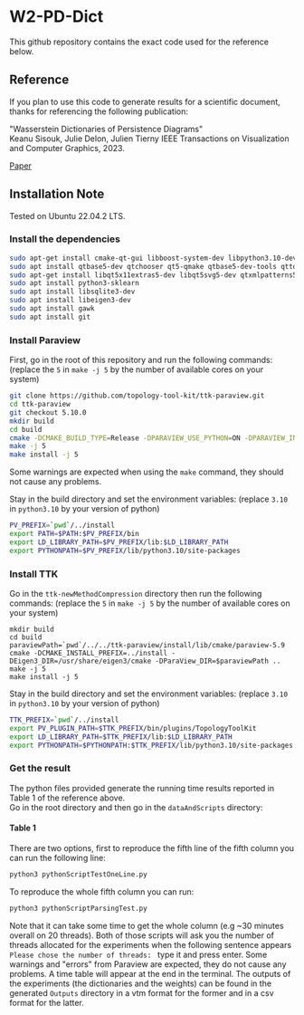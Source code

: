 # W2-PD-Dict

This github repository contains the exact code used for the reference below.

## Reference

If you plan to use this code to generate results for a scientific document, thanks for referencing the following publication:

"Wasserstein Dictionaries of Persistence Diagrams"  
Keanu Sisouk, Julie Delon, Julien Tierny
IEEE Transactions on Visualization and Computer Graphics, 2023.

[Paper](https://arxiv.org/pdf/2304.14852.pdf)


## Installation Note

Tested on Ubuntu 22.04.2 LTS.

### Install the dependencies

```bash
sudo apt-get install cmake-qt-gui libboost-system-dev libpython3.10-dev libxt-dev libxcursor-dev libopengl-dev libgl1-mesa-dev
sudo apt install qtbase5-dev qtchooser qt5-qmake qtbase5-dev-tools qttools5-dev
sudo apt-get install libqt5x11extras5-dev libqt5svg5-dev qtxmlpatterns5-dev-tools
sudo apt install python3-sklearn
sudo apt install libsqlite3-dev
sudo apt install libeigen3-dev
sudo apt install gawk
sudo apt install git
```

### Install Paraview

First, go in the root of this repository and run the following commands:
(replace the `5` in `make -j 5` by the number of available cores on your system)

```bash
git clone https://github.com/topology-tool-kit/ttk-paraview.git
cd ttk-paraview
git checkout 5.10.0
mkdir build
cd build
cmake -DCMAKE_BUILD_TYPE=Release -DPARAVIEW_USE_PYTHON=ON -DPARAVIEW_INSTALL_DEVELOPMENT_FILES=ON -DCMAKE_INSTALL_PREFIX=../install ..
make -j 5
make install -j 5
```
Some warnings are expected when using the `make` command, they should not cause any problems.

Stay in the build directory and set the environment variables:
(replace `3.10` in `python3.10` by your version of python)

```bash
PV_PREFIX=`pwd`/../install
export PATH=$PATH:$PV_PREFIX/bin
export LD_LIBRARY_PATH=$PV_PREFIX/lib:$LD_LIBRARY_PATH
export PYTHONPATH=$PV_PREFIX/lib/python3.10/site-packages
```

### Install TTK

Go in the `ttk-newMethodCompression` directory then run the following commands:
(replace the `5` in `make -j 5` by the number of available cores on your system)

```
mkdir build
cd build
paraviewPath=`pwd`/../../ttk-paraview/install/lib/cmake/paraview-5.9
cmake -DCMAKE_INSTALL_PREFIX=../install -DEigen3_DIR=/usr/share/eigen3/cmake -DParaView_DIR=$paraviewPath ..
make -j 5
make install -j 5
```

Stay in the build directory and set the environment variables:
(replace `3.10` in `python3.10` by your version of python)

```bash
TTK_PREFIX=`pwd`/../install
export PV_PLUGIN_PATH=$TTK_PREFIX/bin/plugins/TopologyToolKit
export LD_LIBRARY_PATH=$TTK_PREFIX/lib:$LD_LIBRARY_PATH
export PYTHONPATH=$PYTHONPATH:$TTK_PREFIX/lib/python3.10/site-packages
```

### Get the result

The python files provided generate the running time results reported in Table 1 of the reference above.  
Go in the root directory and then go in the `dataAndScripts` directory:

#### Table 1
There are two options, first to reproduce the fifth line of the fifth column you can run the following line:

```bash
python3 pythonScriptTestOneLine.py
```

To reproduce the whole fifth column you can run:

```bash
python3 pythonScriptParsingTest.py
```

Note that it can take some time to get the whole column (e.g ~30 minutes overall on 20 threads).
Both of those scripts will ask you the number of threads allocated for the experiments when the following
sentence appears `Please chose the number of threads: ` type it and press enter.
Some warnings and "errors" from Paraview are expected, they do not cause any problems.
A time table will appear at the end in the terminal.
The outputs of the experiments (the dictionaries and the weights) can be found in the generated `Outputs` directory
in a vtm format for the former and in a csv format for the latter.







